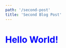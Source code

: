 ```yaml
---
path: '/second-post'
title: 'Second Blog Post'
---
```


<span style = "color:blue">

<span>
    <h1>Hello World!<h1>
</span>